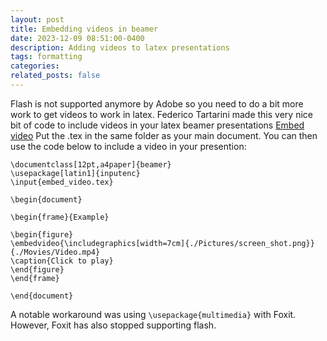 ```yaml
---
layout: post
title: Embedding videos in beamer
date: 2023-12-09 08:51:00-0400
description: Adding videos to latex presentations
tags: formatting
categories: 
related_posts: false
---
```


Flash is not supported anymore by Adobe so you need to do a bit more work to get videos to work in latex. 
Federico Tartarini made this very nice bit of code to include videos in your latex beamer presentations
[Embed video](https://gist.github.com/FedericoTartarini/7af4eb6fc13b1cb9cc68b7e8ea823d50) Put the .tex in the same folder as your main document. You can then use the code below to include a video in your presention: 

````
\documentclass[12pt,a4paper]{beamer}
\usepackage[latin1]{inputenc}
\input{embed_video.tex}

\begin{document}

\begin{frame}{Example}

\begin{figure}
\embedvideo{\includegraphics[width=7cm]{./Pictures/screen_shot.png}}{./Movies/Video.mp4}
\caption{Click to play}
\end{figure}
\end{frame}

\end{document}

`````

A notable workaround was using ``\usepackage{multimedia}`` with Foxit.  However, Foxit has also stopped supporting flash.  